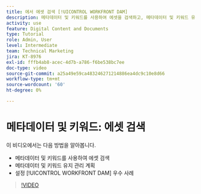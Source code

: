 ```yaml
---
title: 에서 에셋 검색 [!UICONTROL WORKFRONT DAM]
description: 메타데이터 및 키워드를 사용하여 에셋을 검색하고, 메타데이터 및 키워드 유지 관리를 계획하고, 설정하는 방법에 대해 알아봅니다 [!UICONTROL WORKFRONT DAM] 우수 사례입니다.
activity: use
feature: Digital Content and Documents
type: Tutorial
role: Admin, User
level: Intermediate
team: Technical Marketing
jira: KT-8976
exl-id: fffb4ab8-acec-4d7b-a786-f6be538bc7ee
doc-type: video
source-git-commit: a25a49e59ca483246271214886ea4dc9c10e8d66
workflow-type: tm+mt
source-wordcount: '60'
ht-degree: 0%

---
```


# 메타데이터 및 키워드: 에셋 검색

이 비디오에서는 다음 방법을 알아봅니다.

* 메타데이터 및 키워드를 사용하여 에셋 검색
* 메타데이터 및 키워드 유지 관리 계획
* 설정 [!UICONTROL WORKFRONT DAM] 우수 사례

>[!VIDEO](https://video.tv.adobe.com/v/335239/?quality=12&learn=on)
